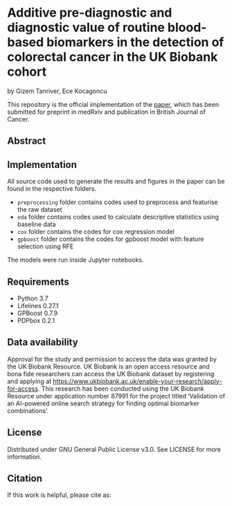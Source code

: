 # Additive pre-diagnostic and diagnostic value of routine blood-based biomarkers in the detection of colorectal cancer in the UK Biobank cohort

by Gizem Tanriver, Ece Kocagoncu

This repository is the official implementation of the [paper](link), which has been submitted for preprint in medRxiv and publication in British Journal of Cancer.

## Abstract

## Implementation

All source code used to generate the results and figures in the paper can be found in the respective folders.

- ```preprocessing``` folder contains codes used to preprocess and featurise the raw dataset
- ```eda``` folder contains codes used to calculate descriptive statistics using baseline data
- ```cox``` folder contains the codes for cox regression model
- ```gpboost``` folder contains the codes for gpboost model with feature selection using RFE

The models were run inside Jupyter notebooks.

## Requirements

- Python 3.7
- Lifelines 0.27.1
- GPBoost 0.7.9
- PDPbox 0.2.1

## Data availability

Approval for the study and permission to access the data was granted by the UK Biobank Resource. UK Biobank is an open access resource and bona fide researchers can access the UK Biobank dataset by registering and applying at  <https://www.ukbiobank.ac.uk/enable-your-research/apply-for-access>. This research has been conducted using the UK Biobank Resource under application number 87991 for the project titled ‘Validation of an AI-powered online search strategy for finding optimal biomarker combinations’.

## License

Distributed under GNU General Public License v3.0. See LICENSE for more information.

## Citation

If this work is helpful, please cite as:

```

```
